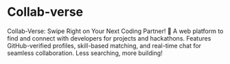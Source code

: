 # Collab-verse
Collab-Verse: Swipe Right on Your Next Coding Partner! 🤝  A web platform to find and connect with developers for projects and hackathons. Features GitHub-verified profiles, skill-based matching, and real-time chat for seamless collaboration. Less searching, more building!
